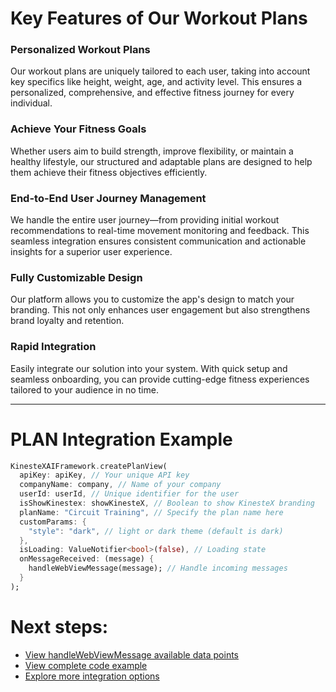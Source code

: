 # Key Features of Our Workout Plans

### **Personalized Workout Plans**
Our workout plans are uniquely tailored to each user, taking into account key specifics like height, weight, age, and activity level. This ensures a personalized, comprehensive, and effective fitness journey for every individual.

### **Achieve Your Fitness Goals**
Whether users aim to build strength, improve flexibility, or maintain a healthy lifestyle, our structured and adaptable plans are designed to help them achieve their fitness objectives efficiently.

### **End-to-End User Journey Management**
We handle the entire user journey—from providing initial workout recommendations to real-time movement monitoring and feedback. This seamless integration ensures consistent communication and actionable insights for a superior user experience.

### **Fully Customizable Design**
Our platform allows you to customize the app's design to match your branding. This not only enhances user engagement but also strengthens brand loyalty and retention.

### **Rapid Integration**
Easily integrate our solution into your system. With quick setup and seamless onboarding, you can provide cutting-edge fitness experiences tailored to your audience in no time.

---

# **PLAN Integration Example**

```dart
KinesteXAIFramework.createPlanView(
  apiKey: apiKey, // Your unique API key
  companyName: company, // Name of your company
  userId: userId, // Unique identifier for the user
  isShowKinestex: showKinesteX, // Boolean to show KinesteX branding
  planName: "Circuit Training", // Specify the plan name here
  customParams: {
    "style": "dark", // light or dark theme (default is dark)
  },
  isLoading: ValueNotifier<bool>(false), // Loading state
  onMessageReceived: (message) { 
    handleWebViewMessage(message); // Handle incoming messages
  }
);
``` 

# Next steps:
- [View handleWebViewMessage available data points](../../data.md)
- [View complete code example](../../examples/plans.md)
- [Explore more integration options](../overview.md)
